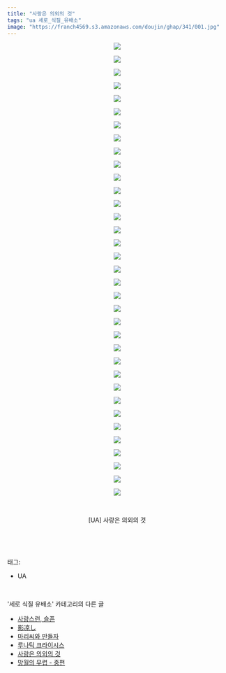 ```yaml
---
title: "사랑은 의외의 것"
tags: "ua 세로_식질_유배소"
image: "https://franch4569.s3.amazonaws.com/doujin/ghap/341/001.jpg"
---
```

<div class="article">
<p style="text-align: center; clear: none; float: none;"><img src="{{ site.imgserver2 }}/ghap/341/001.jpg"/></p>
<p style="text-align: center; clear: none; float: none;"><img src="{{ site.imgserver2 }}/ghap/341/002.jpg"/></p>
<p style="text-align: center; clear: none; float: none;"><img src="{{ site.imgserver2 }}/ghap/341/003.jpg"/></p>
<p style="text-align: center; clear: none; float: none;"><img src="{{ site.imgserver2 }}/ghap/341/004.jpg"/></p>
<p style="text-align: center; clear: none; float: none;"><img src="{{ site.imgserver2 }}/ghap/341/005.jpg"/></p>
<p style="text-align: center; clear: none; float: none;"><img src="{{ site.imgserver2 }}/ghap/341/006.jpg"/></p>
<p style="text-align: center; clear: none; float: none;"><img src="{{ site.imgserver2 }}/ghap/341/007.jpg"/></p>
<p style="text-align: center; clear: none; float: none;"><img src="{{ site.imgserver2 }}/ghap/341/008.jpg"/></p>
<p style="text-align: center; clear: none; float: none;"><img src="{{ site.imgserver2 }}/ghap/341/009.jpg"/></p>
<p style="text-align: center; clear: none; float: none;"><img src="{{ site.imgserver2 }}/ghap/341/010.jpg"/></p>
<p style="text-align: center; clear: none; float: none;"><img src="{{ site.imgserver2 }}/ghap/341/011.jpg"/></p>
<p style="text-align: center; clear: none; float: none;"><img src="{{ site.imgserver2 }}/ghap/341/012.jpg"/></p>
<p style="text-align: center; clear: none; float: none;"><img src="{{ site.imgserver2 }}/ghap/341/013.jpg"/></p>
<p style="text-align: center; clear: none; float: none;"><img src="{{ site.imgserver2 }}/ghap/341/014.jpg"/></p>
<p style="text-align: center; clear: none; float: none;"><img src="{{ site.imgserver2 }}/ghap/341/015.jpg"/></p>
<p style="text-align: center; clear: none; float: none;"><img src="{{ site.imgserver2 }}/ghap/341/016.jpg"/></p>
<p style="text-align: center; clear: none; float: none;"><img src="{{ site.imgserver2 }}/ghap/341/017.jpg"/></p>
<p style="text-align: center; clear: none; float: none;"><img src="{{ site.imgserver2 }}/ghap/341/018.jpg"/></p>
<p style="text-align: center; clear: none; float: none;"><img src="{{ site.imgserver2 }}/ghap/341/019.jpg"/></p>
<p style="text-align: center; clear: none; float: none;"><img src="{{ site.imgserver2 }}/ghap/341/020.jpg"/></p>
<p style="text-align: center; clear: none; float: none;"><img src="{{ site.imgserver2 }}/ghap/341/021.jpg"/></p>
<p style="text-align: center; clear: none; float: none;"><img src="{{ site.imgserver2 }}/ghap/341/022.jpg"/></p>
<p style="text-align: center; clear: none; float: none;"><img src="{{ site.imgserver2 }}/ghap/341/023.jpg"/></p>
<p style="text-align: center; clear: none; float: none;"><img src="{{ site.imgserver2 }}/ghap/341/024.jpg"/></p>
<p style="text-align: center; clear: none; float: none;"><img src="{{ site.imgserver2 }}/ghap/341/025.jpg"/></p>
<p style="text-align: center; clear: none; float: none;"><img src="{{ site.imgserver2 }}/ghap/341/026.jpg"/></p>
<p style="text-align: center; clear: none; float: none;"><img src="{{ site.imgserver2 }}/ghap/341/027.jpg"/></p>
<p style="text-align: center; clear: none; float: none;"><img src="{{ site.imgserver2 }}/ghap/341/028.jpg"/></p>
<p style="text-align: center; clear: none; float: none;"><img src="{{ site.imgserver2 }}/ghap/341/029.jpg"/></p>
<p style="text-align: center; clear: none; float: none;"><img src="{{ site.imgserver2 }}/ghap/341/030.jpg"/></p>
<p style="text-align: center; clear: none; float: none;"><img src="{{ site.imgserver2 }}/ghap/341/031.jpg"/></p>
<p style="text-align: center; clear: none; float: none;"><img src="{{ site.imgserver2 }}/ghap/341/032.jpg"/></p>
<p style="text-align: center; clear: none; float: none;"><img src="{{ site.imgserver2 }}/ghap/341/033.jpg"/></p>
<p style="text-align: center; clear: none; float: none;"><img src="{{ site.imgserver2 }}/ghap/341/034.jpg"/></p>
<p style="text-align: center; clear: none; float: none;"><img src="{{ site.imgserver2 }}/ghap/341/035.jpg"/></p>
<p style="text-align: center; clear: none; float: none;"><br/></p>
<p style="text-align: center; clear: none; float: none;">[UA] 사랑은 의외의 것</p>
<p><br/></p>
</div><br/>
<div class="tagTrail">
<p>태그: </p>
<ul>
<li>UA</li>
</ul>
</div><br/>
<div class="another">
<p>'세로 식질 유배소' 카테고리의 다른 글</p>
<ul>
<li><a href="/ghap_650">사랑스런, 슬픈</a></li>
<li><a href="/ghap_407">影凉し</a></li>
<li><a href="/ghap_368">마리씨와 만들자</a></li>
<li><a href="/ghap_352">루나틱 크라이시스</a></li>
<li><a href="/ghap_341">사랑은 의외의 것</a></li>
<li><a href="/ghap_121">망월의 무렵 - 중편</a></li>
</ul>
</div><br/>
<div class="cb_module cb_fluid">
<div class="cb_wrt cb_profile">
</div><!-- commentList close -->
</div><br/>
